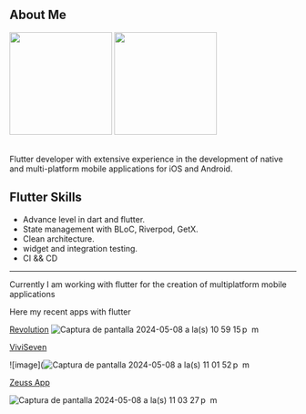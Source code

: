 ## About Me



<div>
  <img height="180em" src="https://github-readme-stats-the-meedu-app.vercel.app/api?username=JoseeCarlos&count_private=true&theme=cobalt&show_icons=true"/>
  <img height="180em" src="https://github-readme-stats-the-meedu-app.vercel.app/api/top-langs/?username=JoseeCarlos&layout=compact&langs_count=7&theme=cobalt"/>
</div>

<br/>


Flutter developer with extensive experience in the development of native and multi-platform mobile applications for iOS and Android. 




## Flutter Skills
- Advance level in dart and flutter.
- State management with  BLoC, Riverpod, GetX.
- Clean architecture.
- widget and integration testing.
- CI && CD


---
Currently I am working with flutter for the creation of multiplatform mobile applications

Here my recent apps with flutter

[Revolution](https://play.google.com/store/apps/details?id=com.flutterjunction.revolution)
![Captura de pantalla 2024-05-08 a la(s) 10 59 15 p  m](https://github.com/JoseeCarlos/JoseeCarlos/assets/89362767/cbf804da-5a2c-4f14-a151-8f6e16a6ddb5)




[ViviSeven](https://play.google.com/store/apps/details?id=app.meedu.app&hl=es_EC&gl=US)

![image](![Captura de pantalla 2024-05-08 a la(s) 11 01 52 p  m](https://github.com/JoseeCarlos/JoseeCarlos/assets/89362767/18c61340-969f-444e-8b1d-da244263123c)



[Zeuss App]([https://play.google.com/store/apps/details?id=com.criptan.app&gl=ES](https://play.google.com/store/apps/details?id=com.flutterjunction.zeuss&hl=es_EC&gl=CO))


![Captura de pantalla 2024-05-08 a la(s) 11 03 27 p  m](https://github.com/JoseeCarlos/JoseeCarlos/assets/89362767/0bb2772b-c38b-4d7b-bf8e-0385a336f407)



